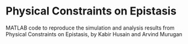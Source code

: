 # Physical Constraints on Epistasis

MATLAB code to reproduce the simulation and analysis results from Physical Constraints on Epistasis, by Kabir Husain and Arvind Murugan
